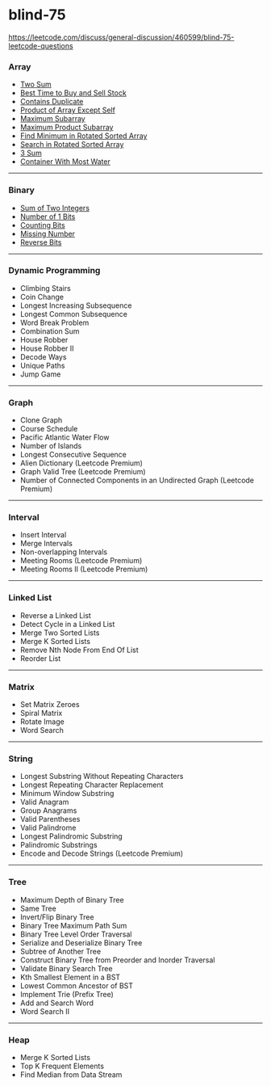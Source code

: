 # blind-75
https://leetcode.com/discuss/general-discussion/460599/blind-75-leetcode-questions

### Array
* [Two Sum](https://github.com/snthl-s/blind-75/tree/main/TwoSum)
* [Best Time to Buy and Sell Stock](https://github.com/snthl-s/blind-75/tree/main/BestTimeToBuyAndSellStock)
* [Contains Duplicate](https://github.com/snthl-s/blind-75/tree/main/ContainsDuplicate)
* [Product of Array Except Self](https://github.com/snthl-s/blind-75/tree/main/ProductOfArrayExceptSelf)
* [Maximum Subarray](https://github.com/snthl-s/blind-75/tree/main/MaximumSubArray)
* [Maximum Product Subarray](https://github.com/snthl-s/blind-75/tree/main/MaximumProductArray)
* [Find Minimum in Rotated Sorted Array](https://github.com/snthl-s/blind-75/tree/main/FindMinimumInRotatedSortedArray)
* [Search in Rotated Sorted Array](https://github.com/snthl-s/blind-75/tree/main/SearchInRotatedSortedArray)
* [3 Sum](https://github.com/snthl-s/blind-75/tree/main/3SUM)
* [Container With Most Water](https://github.com/snthl-s/blind-75/tree/main/ContainerWithMostWater)
***
### Binary
* [Sum of Two Integers](https://github.com/snthl-s/blind-75/tree/main/SumOfTwoIntegers)
* [Number of 1 Bits](https://github.com/snthl-s/blind-75/tree/main/NumberOf1Bits)
* [Counting Bits](https://github.com/snthl-s/blind-75/tree/main/CountingBits)
* [Missing Number](https://github.com/snthl-s/blind-75/tree/main/MissingNumber)
* [Reverse Bits](https://github.com/snthl-s/blind-75/tree/main/ReverseBits)
***
### Dynamic Programming
* Climbing Stairs
* Coin Change
* Longest Increasing Subsequence
* Longest Common Subsequence
* Word Break Problem
* Combination Sum
* House Robber
* House Robber II
* Decode Ways
* Unique Paths
* Jump Game
***
### Graph
* Clone Graph
* Course Schedule
* Pacific Atlantic Water Flow
* Number of Islands
* Longest Consecutive Sequence
* Alien Dictionary (Leetcode Premium)
* Graph Valid Tree (Leetcode Premium)
* Number of Connected Components in an Undirected Graph (Leetcode Premium)
***
### Interval
* Insert Interval
* Merge Intervals
* Non-overlapping Intervals
* Meeting Rooms (Leetcode Premium)
* Meeting Rooms II (Leetcode Premium)
***
### Linked List
* Reverse a Linked List
* Detect Cycle in a Linked List
* Merge Two Sorted Lists
* Merge K Sorted Lists
* Remove Nth Node From End Of List
* Reorder List
***
### Matrix
* Set Matrix Zeroes
* Spiral Matrix
* Rotate Image
* Word Search
***
### String
* Longest Substring Without Repeating Characters
* Longest Repeating Character Replacement
* Minimum Window Substring
* Valid Anagram
* Group Anagrams
* Valid Parentheses
* Valid Palindrome
* Longest Palindromic Substring
* Palindromic Substrings
* Encode and Decode Strings (Leetcode Premium)
***
### Tree
* Maximum Depth of Binary Tree
* Same Tree
* Invert/Flip Binary Tree
* Binary Tree Maximum Path Sum
* Binary Tree Level Order Traversal
* Serialize and Deserialize Binary Tree
* Subtree of Another Tree
* Construct Binary Tree from Preorder and Inorder Traversal
* Validate Binary Search Tree
* Kth Smallest Element in a BST
* Lowest Common Ancestor of BST
* Implement Trie (Prefix Tree)
* Add and Search Word
* Word Search II
***
### Heap
* Merge K Sorted Lists
* Top K Frequent Elements
* Find Median from Data Stream